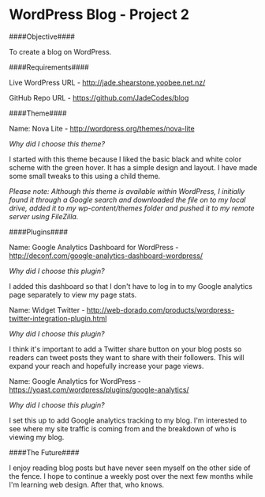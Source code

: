 WordPress Blog - Project 2
====

####Objective####

To create a blog on WordPress.


####Requirements####

Live WordPress URL - http://jade.shearstone.yoobee.net.nz/

GitHub Repo URL - https://github.com/JadeCodes/blog


####Theme####

Name: Nova Lite - http://wordpress.org/themes/nova-lite 

*Why did I choose this theme?*

I started with this theme because I liked the basic black and white color scheme with the green hover. It has a simple design and layout. I have made some small tweaks to this using a child theme.

*Please note: Although this theme is available within WordPress, I initially found it through a Google search and downloaded the file on to my local drive, added it to my wp-content/themes folder and pushed it to my remote server using FileZilla.*


####Plugins####

Name: Google Analytics Dashboard for WordPress - http://deconf.com/google-analytics-dashboard-wordpress/ 

*Why did I choose this plugin?*

I added this dashboard so that I don't have to log in to my Google analytics page separately to view my page stats.

Name: Widget Twitter - http://web-dorado.com/products/wordpress-twitter-integration-plugin.html 

*Why did I choose this plugin?*

I think it's important to add a Twitter share button on your blog posts so readers can tweet posts they want to share with their followers. This will expand your reach and hopefully increase your page views.

Name: Google Analytics for WordPress - https://yoast.com/wordpress/plugins/google-analytics/

*Why did I choose this plugin?*

I set this up to add Google analytics tracking to my blog. I'm interested to see where my site traffic is coming from and the breakdown of who is viewing my blog.


####The Future####

I enjoy reading blog posts but have never seen myself on the other side of the fence. I hope to continue a weekly post over the next few months while I'm learning web design. After that, who knows.
